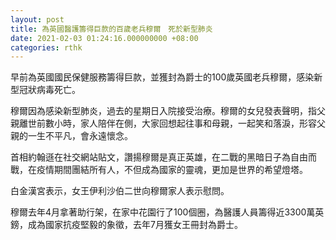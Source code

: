 ```yaml
---
layout: post
title: 為英國醫護籌得巨款的百歲老兵穆爾　死於新型肺炎
date: 2021-02-03 01:24:16.000000000 +08:00
categories: rthk
---
```


早前為英國國民保健服務籌得巨款，並獲封為爵士的100歲英國老兵穆爾，感染新型冠狀病毒死亡。

穆爾因為感染新型肺炎，過去的星期日入院接受治療。穆爾的女兒發表聲明，指父親離世前數小時，家人陪伴在側，大家回想起往事和母親，一起笑和落淚，形容父親的一生不平凡，會永遠懷念。

首相約翰遜在社交網站貼文，讚揚穆爾是真正英雄，在二戰的黑暗日子為自由而戰，在疫情期間團結所有人，不但成為國家的靈魂，更加是世界的希望燈塔。

白金漢宮表示，女王伊利沙伯二世向穆爾家人表示慰問。

穆爾去年4月拿著助行架，在家中花園行了100個圈，為醫護人員籌得近3300萬英鎊，成為國家抗疫堅毅的象徵，去年7月獲女王冊封為爵士。
